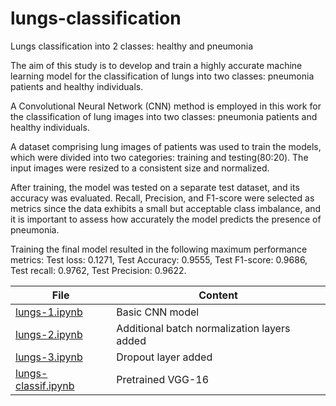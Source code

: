# lungs-classification
Lungs classification into 2 classes: healthy and pneumonia

The aim of this study is to develop and train a highly accurate machine learning model for the classification of lungs into two classes: pneumonia patients and healthy individuals.

A Convolutional Neural Network (CNN) method is employed in this work for the classification of lung images into two classes: pneumonia patients and healthy individuals.

A dataset comprising lung images of patients was used to train the models, which were divided into two categories: training and testing(80:20). The input images were resized to a consistent size and normalized.

After training, the model was tested on a separate test dataset, and its accuracy was evaluated. Recall, Precision, and F1-score were selected as metrics since the data exhibits a small but acceptable class imbalance, and it is important to assess how accurately the model predicts the presence of pneumonia.

Training the final model resulted in the following maximum performance metrics: Test loss: 0.1271, Test Accuracy: 0.9555, Test F1-score: 0.9686, Test recall: 0.9762, Test Precision: 0.9622.

|File|Content|
|-|-|
|[lungs-1.ipynb](https://github.com/shimolina-polina/lungs-classification/blob/main/lungs-1.ipynb "View file")|Basic CNN model|
|[lungs-2.ipynb]()|Additional batch normalization layers added|
|[lungs-3.ipynb]()|Dropout layer added|
|[lungs-classif.ipynb]()|Pretrained VGG-16|
